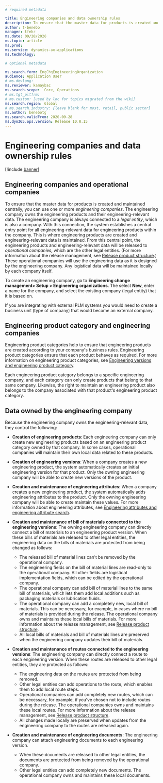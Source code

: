 ```yaml
---
# required metadata

title: Engineering companies and data ownership rules
description: To ensure that the master data for products is created and maintained centrally, you can use one or more engineering companies. The engineering company represents the company that owns the engineering products and its engineering relevant data.
author: t-benebo
manager: tfehr
ms.date: 09/28/2020
ms.topic: article
ms.prod: 
ms.service: dynamics-ax-applications
ms.technology: 

# optional metadata

ms.search.form: EngChgEngineeringOrganization
audience: Application User
# ms.devlang: 
ms.reviewer: kamaybac
ms.search.scope:  Core, Operations
# ms.tgt_pltfrm: 
# ms.custom: [used by loc for topics migrated from the wiki]
ms.search.region: Global
# ms.search.industry: [leave blank for most, retail, public sector]
ms.author: benebotg
ms.search.validFrom: 2020-09-28
ms.dyn365.ops.version: Release 10.0.15
---
```


# Engineering companies and data ownership rules

[!include [banner](../includes/banner.md)]

## Engineering companies and operational companies

To ensure that the master data for products is created and maintained centrally, you can use one or more *engineering companies*. The engineering company owns the engineering products and their engineering-relevant data. The engineering company is always connected to a *legal entity*, which is also a company. With this connection, the system establishes a central entry point for all engineering-relevant data for engineering products within the company. This is where engineering products are created and engineering-relevant data is maintained. From this central point, the engineering products and engineering-relevant data will be released to *operational companies*, which are the other legal entities. (For more information about the release management, see [Release product structure](release-product-structure.md).) These operational companies will use the engineering data as it is designed by the engineering company. Any logistical data will be maintained locally by each company itself.

To create an engineering company, go to **Engineering change management> Setup \> Engineering organizations**. The select **New**, enter a name for the company, and select the existing company (legal entity) that it is based on.

If you are integrating with external PLM systems you would need to create a business unit (type of company) that would become an external company.

## Engineering product category and engineering companies

Engineering product categories help to ensure that engineering products are created according to your company's business rules. Engineering product categories ensure that each product behaves as required. For more information on engineering product categories, see [Engineering versions and engineering product category](engineering-versions-product-category.md).

Each engineering product category belongs to a specific engineering company, and each category can only create products that belong to that same company. Likewise, the right to maintain an engineering product also belongs to the company associated with that product's engineering product category.

## Data owned by the engineering company

Because the engineering company owns the engineering-relevant data, they control the following:

- **Creation of engineering products**: Each engineering company can only create new engineering products based on an engineering product category owned by that company. In some cases, operational companies will maintain their own local data related to these products.
- **Creation of engineering versions**: When a company creates a new engineering product, the system automatically creates an initial engineering version for that product. Only the owning engineering company will be able to create new versions of the product.
- **Creation and maintenance of engineering attributes**: When a company creates a new engineering product, the system automatically adds engineering attributes to the product. Only the owning engineering company will be able to create maintain these values. For more information about engineering attributes, see [Engineering attributes and engineering attribute search](engineering-attributes-and-search.md).
- **Creation and maintenance of bill of materials connected to the engineering versions**: The owning engineering company can directly connect a bill of materials to an engineering product version. When these bills of materials are released to other legal entities, the engineering data on the bills of materials are protected from being changed as follows:
  - The released bill of material lines can't be removed by the operational company.
  - The engineering fields on the bill of material lines are read-only to the operational company. All other fields are logistical implementation fields, which can be edited by the operational company.
  - The operational company can add bill of material lines to the same bill of materials, which lets them add local additions such as packaging materials or lubrication fluids.
  - The operational company can add a completely new, local bill of materials. This can be necessary, for example, in cases where no bill of materials is provided during the release. The operational company owns and maintains these local bills of materials. For more information about the release management, see [Release product structure](release-product-structure.md).
  - All local bills of materials and bill of materials lines are preserved when the engineering company updates their bill of materials.

- **Creation and maintenance of routes connected to the engineering versions**: The engineering company can directly connect a route to each engineering version. When these routes are released to other legal entities, they are protected as follows:
  - The engineering data on the routes are protected from being removed.
  - Other legal entities can add operations to the route, which enables them to add local route steps.
  - Operational companies can  add completely new routes, which can be necessary, for example, if you've chosen not to include routes during the release. The operational companies owns and maintains these local routes. For more information about the release management, see [Release product structure](release-product-structure.md).
  - All changes made locally are preserved when updates from the engineering company to the routes are released again.

- **Creation and maintenance of engineering documents**: The engineering company can attach engineering documents to each engineering version.
  - When these documents are released to other legal entities, the documents are protected from being removed by the operational company.
  - Other legal entities can add completely new documents. The operational company owns and maintains these local documents.
